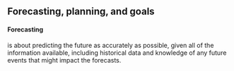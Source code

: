 ## Forecasting, planning, and goals

#### Forecasting
is about predicting the future as accurately as possible, given all of the information available, including historical data
and knowledge of any future events that might impact the forecasts.
